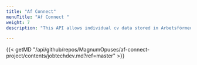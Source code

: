 ```yaml
---
title: "Af Connect"
menuTitle: "Af Connect "
weight: 7
description: "This API allows individual cv data stored in Arbetsförmedlingen’s MinProfil to be transfer to another service upon user consent"

---
```

{{< getMD "/api/github/repos/MagnumOpuses/af-connect-project/contents/jobtechdev.md?ref=master" >}}